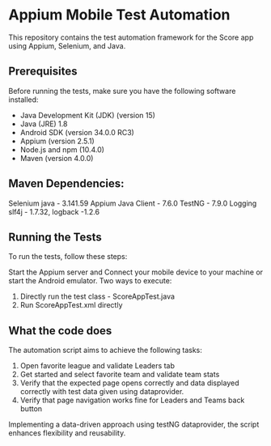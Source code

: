 # Appium Mobile Test Automation

This repository contains the test automation framework for the Score app using Appium, Selenium, and Java.

## Prerequisites

Before running the tests, make sure you have the following software installed:

- Java Development Kit (JDK) (version 15)
- Java (JRE) 1.8
- Android SDK (version 34.0.0 RC3)
- Appium (version 2.5.1)
- Node.js and npm (10.4.0)
- Maven (version 4.0.0)

## Maven Dependencies:
Selenium java - 3.141.59
Appium Java Client - 7.6.0
TestNG - 7.9.0
Logging slf4j - 1.7.32, logback -1.2.6


## Running the Tests
To run the tests, follow these steps:

Start the Appium server and Connect your mobile device to your machine or start the Android emulator.
Two ways to execute:
1. Directly run the test class - ScoreAppTest.java
2. Run ScoreAppTest.xml directly


## What the code does
The automation script aims to achieve the following tasks:

1. Open favorite league and validate Leaders tab
2. Get started and select favorite team and validate team stats
3. Verify that the expected page opens correctly and data displayed correctly with test data given using dataprovider.
4. Verify that page navigation works fine for Leaders and Teams back button

Implementing a data-driven approach using testNG dataprovider, the script enhances flexibility and reusability.
